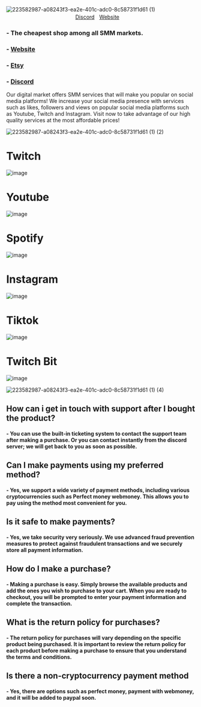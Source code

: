![223582987-a08243f3-ea2e-401c-adc0-8c58731f1d61 (1)](https://user-images.githubusercontent.com/92625816/230799946-2af1a68f-ebcf-4379-9d00-0921e9c799bb.png)
ㅤㅤㅤㅤㅤㅤㅤㅤㅤㅤㅤㅤㅤㅤㅤㅤㅤㅤㅤㅤㅤㅤ
[Discord](https://discord.gg/AFV9m8UXuT)ㅤ[Website](https://kichi779shop.mysellix.io/)


### - The cheapest shop among all SMM markets.

### - [Website](https://kichi779shop.mysellix.io/) 
### - [Etsy](https://www.etsy.com/shop/Kichi779Shop)
### - [Discord](https://discord.gg/AFV9m8UXuT) 

Our digital market offers SMM services that will make you popular on social media platforms! We increase your social media presence with services such as likes, followers and views on popular social media platforms such as Youtube, Twitch and Instagram. Visit now to take advantage of our high quality services at the most affordable prices!


![223582987-a08243f3-ea2e-401c-adc0-8c58731f1d61 (1) (2)](https://user-images.githubusercontent.com/92625816/230800186-cb1bbf5c-a8c7-46ca-a1a5-ba55e463117e.png)
# Twitch
![image](https://user-images.githubusercontent.com/92625816/230800214-0916def7-291b-4b6d-9138-f01da295ca5b.png)
# Youtube
![image](https://user-images.githubusercontent.com/92625816/230800235-51a8f92f-2540-4c1b-a838-118913add516.png)
# Spotify
![image](https://user-images.githubusercontent.com/92625816/230800269-138d8b5f-7e65-4fa6-89aa-42bb91fcce5a.png)
# Instagram
![image](https://user-images.githubusercontent.com/92625816/230800277-4a0d2bc7-c88c-45c5-9e9f-1daab11178ba.png)
# Tiktok
![image](https://user-images.githubusercontent.com/92625816/230800291-8e357dd6-7f3e-4858-8eeb-c60fd79ba40f.png)
# Twitch Bit
![image](https://user-images.githubusercontent.com/92625816/230800301-eba829bf-0421-4df8-ab76-8adbaefbb7aa.png)

![223582987-a08243f3-ea2e-401c-adc0-8c58731f1d61 (1) (4)](https://user-images.githubusercontent.com/92625816/230800923-b5a191bb-6904-4be1-a6a1-0c9c719206f5.png)
## How can i get in touch with support after I bought the product?
#### - You can use the built-in ticketing system to contact the support team after making a purchase. Or you can contact instantly from the discord server; we will get back to you as soon as possible.

## Can I make payments using my preferred method?
#### - Yes, we support a wide variety of payment methods, including various cryptocurrencies such as Perfect money webmoney. This allows you to pay using the method most convenient for you.

## Is it safe to make payments?
#### - Yes, we take security very seriously. We use advanced fraud prevention measures to protect against fraudulent transactions and we securely store all payment information.

## How do I make a purchase?
#### - Making a purchase is easy. Simply browse the available products and add the ones you wish to purchase to your cart. When you are ready to checkout, you will be prompted to enter your payment information and complete the transaction.

## What is the return policy for purchases?
#### - The return policy for purchases will vary depending on the specific product being purchased. It is important to review the return policy for each product before making a purchase to ensure that you understand the terms and conditions.

## Is there a non-cryptocurrency payment method
#### - Yes, there are options such as perfect money, payment with webmoney, and it will be added to paypal soon.



